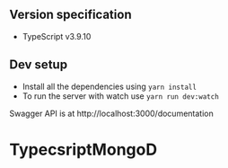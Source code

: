 ## Version specification
- TypeScript v3.9.10

## Dev setup
- Install all the dependencies using `yarn install`
- To run the server with watch use `yarn run dev:watch`



Swagger API is at http://localhost:3000/documentation
# TypecsriptMongoD
